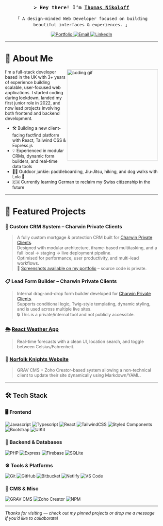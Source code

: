 <!-- Intro -->
<h3 align="center">
  <samp>&gt; Hey there! I’m <b><a target="_blank" href="https://tomnikoloff.github.io/">Thomas Nikoloff</a></b></samp>
</h3>

<p align="center">
  <samp>
    「 A design-minded Web Developer focused on building beautiful interfaces & experiences. 」
  </samp>
</p>

<p align="center">
  <a href="https://tomnikoloff.github.io/" target="_blank">
    <img src="https://img.shields.io/badge/Portfolio-DC143C?style=for-the-badge&logo=githubpages&logoColor=white" alt="Portfolio" />
  </a>
  <a href="mailto:tomnikoloff@hotmail.co.uk" target="_blank">
    <img src="https://img.shields.io/badge/Email-grey?style=for-the-badge&logo=gmail&logoColor=white" alt="Email" />
  </a>
  <a href="https://www.linkedin.com/in/thomas-nikoloff/" target="_blank">
    <img src="https://img.shields.io/badge/LinkedIn-blue?style=for-the-badge&logo=linkedin&logoColor=white" alt="LinkedIn" />
  </a>
</p>

---

# 👋 About Me

<img align="right" width="300" src="https://i.giphy.com/media/qgQUggAC3Pfv687qPC/giphy.webp" alt="coding gif"/>

I'm a full-stack developer based in the UK with 3+ years of experience building scalable, user-focused web applications. I started coding during lockdown, landed my first junior role in 2022, and now lead projects involving both frontend and backend development.

- 🛠 Building a new client-facing factfind platform with React, Tailwind CSS & Express.js
- 💡 Experienced in modular CRMs, dynamic form builders, and real-time data tools
- 🧗‍♂️ Outdoor junkie: paddleboarding, Jiu-Jitsu, hiking, and dog walks with Lola 🐾
- 🇨🇭 Currently learning German to reclaim my Swiss citizenship in the future  

---

# 🚀 Featured Projects

### 💼 Custom CRM System – Charwin Private Clients
> A fully custom mortgage & protection CRM built for [Charwin Private Clients](https://www.charwinprivateclients.co.uk/).  
> Designed with modular architecture, iframe-based multitasking, and a full local → staging → live deployment pipeline.  
> Optimised for performance, user productivity, and multi-lead workflows.  
> 📸 [Screenshots available on my portfolio](https://tomnikoloff.github.io) – source code is private.

### 📋 Lead Form Builder – Charwin Private Clients
> Internal drag-and-drop form builder developed for [Charwin Private Clients](https://www.charwinprivateclients.co.uk/).  
> Supports conditional logic, Twig-style templating, dynamic styling, and is used across multiple live sites.  
> 🔒 This is a private/internal tool and not publicly accessible.

### 🌦️ [React Weather App](https://tom-nikoloff-react-weather.netlify.app/)
> Real-time forecasts with a clean UI, location search, and toggle between Celsius/Fahrenheit.

### 🏉 [Norfolk Knights Website](https://www.norfolk-knights-wheelchair-rugby.co.uk/)
> GRAV CMS + Zoho Creator-based system allowing a non-technical client to update their site dynamically using Markdown/YAML.

---

## 🛠 Tech Stack

### 🖥️ Frontend
![Javascript](https://img.shields.io/badge/Javascript-F0DB4F?style=for-the-badge&logo=javascript&logoColor=black)
![Typescript](https://img.shields.io/badge/TypeScript-007ACC?style=for-the-badge&logo=typescript&logoColor=white)
![React](https://img.shields.io/badge/React-20232a?style=for-the-badge&logo=react&logoColor=61DAFB)
![TailwindCSS](https://img.shields.io/badge/TailwindCSS-38B2AC?style=for-the-badge&logo=tailwind-css&logoColor=white)
![Styled Components](https://img.shields.io/badge/Styled--Components-db7093?style=for-the-badge&logo=styled-components&logoColor=white)
![Bootstrap](https://img.shields.io/badge/Bootstrap-7952B3?style=for-the-badge&logo=bootstrap&logoColor=white)
![UIKit](https://img.shields.io/badge/UIKit-2396F3?style=for-the-badge&logo=apple&logoColor=white)

### 🔧 Backend & Databases
![PHP](https://img.shields.io/badge/PHP-777BB4?style=for-the-badge&logo=php&logoColor=white)
![Express](https://img.shields.io/badge/Express.js-404d59?style=for-the-badge)
![Firebase](https://img.shields.io/badge/Firebase-ffca28?style=for-the-badge&logo=firebase&logoColor=black)
![SQLite](https://img.shields.io/badge/SQLite-07405E?style=for-the-badge&logo=sqlite&logoColor=white)

### ⚙️ Tools & Platforms
![Git](https://img.shields.io/badge/Git-F05032?style=for-the-badge&logo=git&logoColor=white)
![GitHub](https://img.shields.io/badge/GitHub-181717?style=for-the-badge&logo=github&logoColor=white)
![Bitbucket](https://img.shields.io/badge/Bitbucket-0052CC?style=for-the-badge&logo=bitbucket&logoColor=white)
![Netlify](https://img.shields.io/badge/Netlify-00C7B7?style=for-the-badge&logo=netlify&logoColor=white)
![VS Code](https://img.shields.io/badge/VS%20Code-007ACC?style=for-the-badge&logo=visual-studio-code&logoColor=white)

### 🧩 CMS & Misc
![GRAV CMS](https://img.shields.io/badge/Grav%20CMS-494949?style=for-the-badge&logo=grav&logoColor=white)
![Zoho Creator](https://img.shields.io/badge/Zoho%20Creator-E42527?style=for-the-badge&logo=zoho&logoColor=white)
![NPM](https://img.shields.io/badge/NPM-CB3837?style=for-the-badge&logo=npm&logoColor=white)

---

_Thanks for visiting — check out my pinned projects or drop me a message if you’d like to collaborate!_
